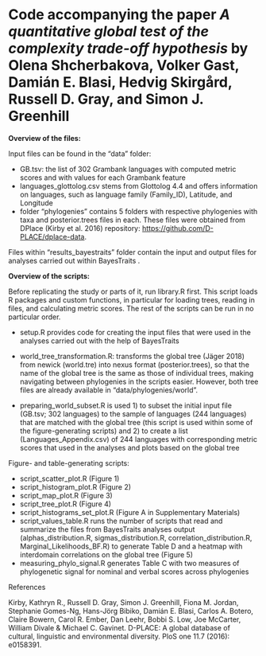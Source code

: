 # Code accompanying the paper *A quantitative global test of the complexity trade-off hypothesis* by Olena Shcherbakova, Volker Gast, Damián E. Blasi‬, Hedvig Skirgård, Russell D. Gray, and Simon J. Greenhill

**Overview of the files:**

Input files can be found in the “data” folder:
 - GB.tsv: the list of 302 Grambank languages with computed metric scores and with values for each Grambank feature
 - languages_glottolog.csv stems from Glottolog 4.4 and offers information on languages, such as language family (Family_ID), Latitude, and Longitude 
 - folder “phylogenies” contains 5 folders with respective phylogenies with taxa and posterior.trees files in each. These files were obtained from DPlace (Kirby et al. 2016) repository: https://github.com/D-PLACE/dplace-data.

Files within “results_bayestraits” folder contain the input and output files for analyses carried out within BayesTraits .

**Overview of the scripts:**

Before replicating the study or parts of it, run library.R first. This script loads R packages and custom functions, in particular for loading trees, reading in files, and calculating metric scores. 
The rest of the scripts can be run in no particular order.

 - setup.R provides code for creating the input files that were used in the analyses carried out with the help of BayesTraits

 - world_tree_transformation.R: transforms the global tree (Jäger 2018) from newick (world.tre) into nexus format (posterior.trees), so that the name of the global tree is the same as those of individual trees, making navigating between phylogenies in the scripts easier. However, both tree files are already available in “data/phylogenies/world”.

 - preparing_world_subset.R is used 1) to subset the initial input file (GB.tsv; 302 languages) to the sample of languages (244 languages) that are matched with the global tree (this script is used within some of the figure-generating scripts) and 2) to create a list (Languages_Appendix.csv) of 244 languages with corresponding metric scores that used in the analyses and plots based on the global tree

Figure- and table-generating scripts: 
 - script_scatter_plot.R (Figure 1)
 - script_histogram_plot.R (Figure 2)
 - script_map_plot.R (Figure 3)
 - script_tree_plot.R (Figure 4)
 - script_histograms_set_plot.R (Figure A in Supplementary Materials)
 - script_values_table.R runs the number of scripts that read and summarize the files from BayesTraits analyses output (alphas_distribution.R, sigmas_distribution.R, correlation_distribution.R, Marginal_Likelihoods_BF.R) to generate Table D and a heatmap with interdomain correlations on the global tree (Figure 5)
 - measuring_phylo_signal.R generates Table C with two measures of phylogenetic signal for nominal and verbal scores across phylogenies

References

Kirby, Kathryn R., Russell D. Gray, Simon J. Greenhill, Fiona M. Jordan, Stephanie Gomes-Ng, Hans-Jörg Bibiko, Damián E. Blasi, Carlos A. Botero, Claire Bowern, Carol R. Ember, Dan Leehr, Bobbi S. Low, Joe McCarter, William Divale & Michael C. Gavinet. D-PLACE: A global database of cultural, linguistic and environmental diversity. PloS one 11.7 (2016): e0158391.
